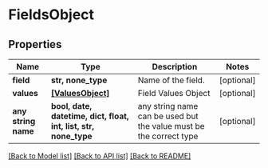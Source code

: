 # FieldsObject


## Properties
Name | Type | Description | Notes
------------ | ------------- | ------------- | -------------
**field** | **str, none_type** | Name of the field. | [optional] 
**values** | [**[ValuesObject]**](ValuesObject.md) | Field Values Object | [optional] 
**any string name** | **bool, date, datetime, dict, float, int, list, str, none_type** | any string name can be used but the value must be the correct type | [optional]

[[Back to Model list]](../README.md#documentation-for-models) [[Back to API list]](../README.md#documentation-for-api-endpoints) [[Back to README]](../README.md)


